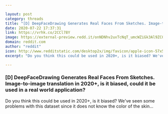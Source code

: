 ```yaml
---

layout: post
category: threads
title: "[D] DeepFaceDrawing Generates Real Faces From Sketches. Image-to-image translation in 2020+, is it biased, could it be used in a real world application?"
date: 2020-07-22 17:37:31
link: https://vrhk.co/2CCl78Y
image: https://external-preview.redd.it/onNDNhv2uxTcNqT_umcWZiGk3Al9ZC0d91wdaLwHRcM.jpg?width=1200&height=628.272251309&auto=webp&crop=1200:628.272251309,smart&s=f4aa9e81a41c741bcc4418815bedb70fc3c5431c
domain: reddit.com
author: "reddit"
icon: http://www.redditstatic.com/desktop2x/img/favicon/apple-icon-57x57.png
excerpt: "Do you think this could be used in 2020+, is it biased? We've seen some problems with this dataset since it does not know the color of the skin..."

---
```


### [D] DeepFaceDrawing Generates Real Faces From Sketches. Image-to-image translation in 2020+, is it biased, could it be used in a real world application?

Do you think this could be used in 2020+, is it biased? We've seen some problems with this dataset since it does not know the color of the skin...